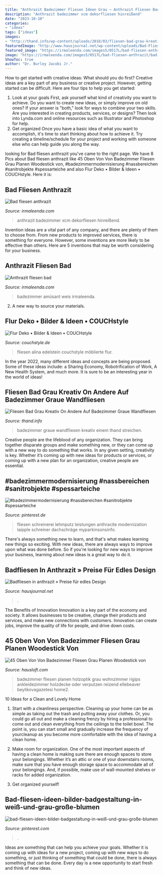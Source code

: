 ```yaml
---
title: "Anthrazit Badezimmer Fliesen Ideen Grau ~ Anthrazit Fliesen Bad"
description: "Anthrazit badezimmer xcm dekorfliesen hinreißend"
date: "2023-10-10"
categories:
- "ideas"
tags: ["ideas"]
images:
- "http://thand.info/wp-content/uploads/2018/03/fliesen-bad-grau-kreativ-on-andere-auf-badezimmer-graue-wandfliesen-machen-es-zu-einem-3.jpg"
featuredImage: "http://www.hausjournal.net/wp-content/uploads/Bad-Fliesen-anthrazit.jpg"
featured_image: "https://irmaleenda.com/images5/0517L/bad-fliesen-anthrazit/bad-fliesen-anthrazit-48_17.jpg"
image: "https://irmaleenda.com/images5/0517L/bad-fliesen-anthrazit/bad-fliesen-anthrazit-48_17.jpg"
ShowToc: true
author: "Dr. Burley Jacobi Jr."
---
```



How to get started with creative ideas: What should you do first?
Creative ideas are a key part of any business or creative project. However, getting started can be difficult. Here are four tips to help you get started:
1. Look at your goals 
First, ask yourself what kind of creativity you want to achieve. Do you want to create new ideas, or simply improve on old ones? If your answer is "both," look for ways to combine your two skills. Are you interested in creating products, services, or designs? Then look into Lynda.com and online resources such as Illustrator and Photoshop for help.
2. Get organized 
Once you have a basic idea of what you want to accomplish, it's time to start thinking about how to achieve it. Try creating a timeline/schedule for your project and working with someone else who can help guide you along the way.

	

		
looking for Bad fliesen anthrazit you've came to the right page. We have 8 Pics about Bad fliesen anthrazit like 45 Oben Von Von Badezimmer Fliesen Grau Planen Woodestick von, #badezimmermodernisierung #nassbereichen #sanitrobjekte #spessarteiche and also Flur Deko • Bilder &amp; Ideen • COUCHstyle. Here it is:
		
    
## Bad Fliesen Anthrazit

<img loading=lazy src="https://irmaleenda.com/images5/0517L/bad-fliesen-anthrazit/bad-fliesen-anthrazit-48_17.jpg" onerror="this.onerror=null;this.src='https://tse3.mm.bing.net/th?id=OIP.5jwtPEeeTDKmCJu2GCNa9wHaGk&amp;pid=15.1';" alt="Bad fliesen anthrazit">

_Source: irmaleenda.com_

>anthrazit badezimmer xcm dekorfliesen hinreißend. 

	

Invention ideas are a vital part of any company, and there are plenty of them to choose from. From new products to improved services, there is something for everyone. However, some inventions are more likely to be effective than others. Here are 5 inventions that may be worth considering for your business.

    
## Anthrazit Fliesen Bad

<img loading=lazy src="https://irmaleenda.com/images5/0718/anthrazit-fliesen-bad/anthrazit-fliesen-bad-16_2.jpg" onerror="this.onerror=null;this.src='https://tse2.mm.bing.net/th?id=OIP.AGw2O00WHUrdELGi4QtCAwHaFj&amp;pid=15.1';" alt="Anthrazit fliesen bad">

_Source: irmaleenda.com_

>badezimmer amüsant weis irmaleenda. 

	

2. A new way to source your materials.

    
## Flur Deko • Bilder &amp; Ideen • COUCHstyle

<img loading=lazy src="https://cdn.couchstyle.de/bilder/hauptbild/badezimmer--moeblierte-wohnung-fliesen-badezimmer-weissefliesen-grauefliesen-e-rent-agentur--alina-edelstein__199882b8-d28d-4468-b6ef-d549c532249e.jpeg" onerror="this.onerror=null;this.src='https://tse3.mm.bing.net/th?id=OIP.sEDp70w3Cl1vlg-lL8BxHwHaLJ&amp;pid=15.1';" alt="Flur Deko • Bilder &amp; Ideen • COUCHstyle">

_Source: couchstyle.de_

>fliesen alina edelstein couchstyle möblierte flur. 

	

In the year 2022, many different ideas and concepts are being proposed. Some of these ideas include: a Sharing Economy, Robotrification of Work, A New Health System, and much more. It is sure to be an interesting year in the world of ideas!

    
## Fliesen Bad Grau Kreativ On Andere Auf Badezimmer Graue Wandfliesen

<img loading=lazy src="http://thand.info/wp-content/uploads/2018/03/fliesen-bad-grau-kreativ-on-andere-auf-badezimmer-graue-wandfliesen-machen-es-zu-einem-3.jpg" onerror="this.onerror=null;this.src='https://tse2.mm.bing.net/th?id=OIP.FwFMY8XklJA9VCaGa3hGjgEhDX&amp;pid=15.1';" alt="Fliesen Bad Grau Kreativ On Andere Auf Badezimmer Graue Wandfliesen">

_Source: thand.info_

>badezimmer graue wandfliesen kreativ einem thand streichen. 

	

Creative people are the lifeblood of any organization. They can bring together disparate groups and make something new, or they can come up with a new way to do something that works. In any given setting, creativity is key. Whether it’s coming up with new ideas for products or services, or coming up with a new plan for an organization, creative people are essential.

    
## #badezimmermodernisierung #nassbereichen #sanitrobjekte #spessarteiche

<img loading=lazy src="https://i.pinimg.com/originals/7c/a3/c1/7ca3c1959c55bab7aebd0c5bdf202397.jpg" onerror="this.onerror=null;this.src='https://tse1.mm.bing.net/th?id=OIP.d8sEhDPZ5olCKzfVCBHVtQHaE8&amp;pid=15.1';" alt="#badezimmermodernisierung #nassbereichen #sanitrobjekte #spessarteiche">

_Source: pinterest.de_

>fliesen schreinerei lehmputz leistungen anthracite modernization laipple schreiner dachschräge myparkinsonsinfo. 

	

There's always something new to learn, and that's what makes learning new things so exciting. With new ideas, there are always ways to improve upon what was done before. So if you're looking for new ways to improve your business, learning about new ideas is a great way to do it.

    
## Badfliesen In Anthrazit » Preise Für Edles Design

<img loading=lazy src="http://www.hausjournal.net/wp-content/uploads/Bad-Fliesen-anthrazit.jpg" onerror="this.onerror=null;this.src='https://tse4.mm.bing.net/th?id=OIP._Ea1KvSAkt5fsiSv_YV8rgHaE5&amp;pid=15.1';" alt="Badfliesen in anthrazit » Preise für edles Design">

_Source: hausjournal.net_

>. 

	

The Benefits of Innovation
Innovation is a key part of the economy and society. It allows businesses to be creative, change their products and services, and make new connections with customers. Innovation can create jobs, improve the quality of life for people, and drive down costs.

    
## 45 Oben Von Von Badezimmer Fliesen Grau Planen Woodestick Von

<img loading=lazy src="https://hausloft.com/wp-content/uploads/2019/10/45-oben-von-von-badezimmer-fliesen-grau-planen-woodestick-von-badezimmer-fliesen-design-ideen-bild.jpeg" onerror="this.onerror=null;this.src='https://tse4.mm.bing.net/th?id=OIP.5towHJSB6Ec6hdo2deFp_wHaLH&amp;pid=15.1';" alt="45 Oben Von Von Badezimmer Fliesen Grau Planen Woodestick von">

_Source: hausloft.com_

>badezimmer fliesen planen holzoptik grau wohnzimmer rigips ankleidezimmer holzdecke oder verputzen reizend ellebeaver beylikovagazetesi home2. 

	

10 Ideas for a Clean and Lovely Home
1. Start with a cleanliness perspective. Cleaning up your home can be as simple as taking out the trash and putting away your clothes. Or, you could go all out and make a cleaning frenzy by hiring a professional to come out and clean everything from the ceilings to the toilet bowl. The point is, you can start small and gradually increase the frequency of yourcleanup as you become more comfortable with the idea of having a clean home.
2. Make room for organization. One of the most important aspects of having a clean home is making sure there are enough spaces to store your belongings. Whether it’s an attic or one of your downstairs rooms, make sure that you have enough storage space to accommodate all of your belongings. And, if possible, make use of wall-mounted shelves or racks for added organization.

3. Get organized yourself!

    
## Bad-fliesen-ideen-bilder-badgestaltung-in-weiß-und-grau-große-blumen

<img loading=lazy src="https://i.pinimg.com/736x/cb/0f/5a/cb0f5a1933e49ed7857d4966c1032681.jpg" onerror="this.onerror=null;this.src='https://tse1.mm.bing.net/th?id=OIP.LDUp2GAWRRbsQdmRMXYMKAHaFE&amp;pid=15.1';" alt="bad-fliesen-ideen-bilder-badgestaltung-in-weiß-und-grau-große-blumen">

_Source: pinterest.com_

>. 

	

Ideas are something that can help you achieve your goals. Whether it is coming up with ideas for a new project, coming up with new ways to do something, or just thinking of something that could be done, there is always something that can be done. Every day is a new opportunity to start fresh and think of new ideas.

